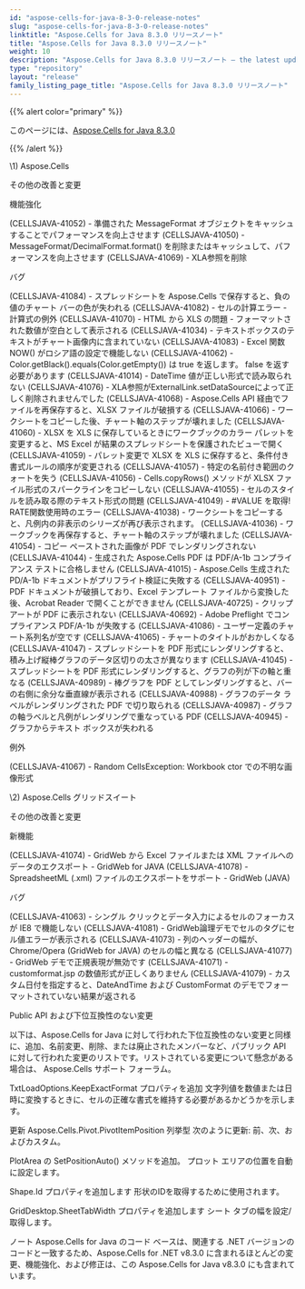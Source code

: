 ```yaml
---
id: "aspose-cells-for-java-8-3-0-release-notes"
slug: "aspose-cells-for-java-8-3-0-release-notes"
linktitle: "Aspose.Cells for Java 8.3.0 リリースノート"
title: "Aspose.Cells for Java 8.3.0 リリースノート"
weight: 10
description: "Aspose.Cells for Java 8.3.0 リリースノート – the latest updates and fixes."
type: "repository"
layout: "release"
family_listing_page_title: "Aspose.Cells for Java 8.3.0 リリースノート"
---
```

{{% alert color="primary" %}} 

このページには、[Aspose.Cells for Java 8.3.0](https://releases.aspose.com/cells/java/new-releases/aspose.cells-for-java-8.3.0/)

{{% /alert %}} 

\1) Aspose.Cells 


その他の改善と変更

機能強化

(CELLSJAVA-41052) - 準備された MessageFormat オブジェクトをキャッシュすることでパフォーマンスを向上させます
(CELLSJAVA-41050) - MessageFormat/DecimalFormat.format() を削除またはキャッシュして、パフォーマンスを向上させます
(CELLSJAVA-41069) - XLA参照を削除

バグ

(CELLSJAVA-41084) - スプレッドシートを Aspose.Cells で保存すると、負の値のチャート バーの色が失われる
(CELLSJAVA-41082) - セルの計算エラー - 計算式の例外
(CELLSJAVA-41070) - HTML から XLS の問題 - フォーマットされた数値が空白として表示される
(CELLSJAVA-41034) - テキストボックスのテキストがチャート画像内に含まれていない
(CELLSJAVA-41083) - Excel 関数 NOW() がロシア語の設定で機能しない
(CELLSJAVA-41062) - Color.getBlack().equals(Color.getEmpty()) は true を返します。 false を返す必要があります
(CELLSJAVA-41014) - DateTime 値が正しい形式で読み取られない
(CELLSJAVA-41076) - XLA参照がExternalLink.setDataSourceによって正しく削除されませんでした
(CELLSJAVA-41068) - Aspose.Cells API 経由でファイルを再保存すると、XLSX ファイルが破損する
(CELLSJAVA-41066) - ワークシートをコピーした後、チャート軸のステップが壊れました
(CELLSJAVA-41060) - XLSX を XLS に保存しているときにワークブックのカラー パレットを変更すると、MS Excel が結果のスプレッドシートを保護されたビューで開く
(CELLSJAVA-41059) - パレット変更で XLSX を XLS に保存すると、条件付き書式ルールの順序が変更される
(CELLSJAVA-41057) - 特定の名前付き範囲のクォートを失う
(CELLSJAVA-41056) - Cells.copyRows() メソッドが XLSX ファイル形式のスパークラインをコピーしない
(CELLSJAVA-41055) - セルのスタイルを読み取る際のテキスト形式の問題
(CELLSJAVA-41049) - #VALUE を取得! RATE関数使用時のエラー
(CELLSJAVA-41038) - ワークシートをコピーすると、凡例内の非表示のシリーズが再び表示されます。
(CELLSJAVA-41036) - ワークブックを再保存すると、チャート軸のステップが壊れました
(CELLSJAVA-41054) - コピー ペーストされた画像が PDF でレンダリングされない
(CELLSJAVA-41044) - 生成された Aspose.Cells PDF は PDF/A-1b コンプライアンス テストに合格しません
(CELLSJAVA-41015) - Aspose.Cells 生成された PD/A-1b ドキュメントがプリフライト検証に失敗する
(CELLSJAVA-40951) - PDF ドキュメントが破損しており、Excel テンプレート ファイルから変換した後、Acrobat Reader で開くことができません
(CELLSJAVA-40725) - クリップアートが PDF に表示されない
(CELLSJAVA-40692) - Adobe Preflight でコンプライアンス PDF/A-1b が失敗する
(CELLSJAVA-41086) - ユーザー定義のチャート系列名が空です
(CELLSJAVA-41065) - チャートのタイトルがおかしくなる
(CELLSJAVA-41047) - スプレッドシートを PDF 形式にレンダリングすると、積み上げ縦棒グラフのデータ区切りの太さが異なります
(CELLSJAVA-41045) - スプレッドシートを PDF 形式にレンダリングすると、グラフの列が下の軸と重なる
(CELLSJAVA-40989) - 棒グラフを PDF としてレンダリングすると、バーの右側に余分な垂直線が表示される
(CELLSJAVA-40988) - グラフのデータ ラベルがレンダリングされた PDF で切り取られる
(CELLSJAVA-40987) - グラフの軸ラベルと凡例がレンダリングで重なっている PDF
(CELLSJAVA-40945) - グラフからテキスト ボックスが失われる

例外

(CELLSJAVA-41067) - Random CellsException: Workbook ctor での不明な画像形式

\2) Aspose.Cells グリッドスイート

その他の改善と変更

新機能

(CELLSJAVA-41074) - GridWeb から Excel ファイルまたは XML ファイルへのデータのエクスポート - GridWeb for JAVA
(CELLSJAVA-41078) - SpreadsheetML (.xml) ファイルのエクスポートをサポート - GridWeb (JAVA)

バグ

(CELLSJAVA-41063) - シングル クリックとデータ入力によるセルのフォーカスが IE8 で機能しない
(CELLSJAVA-41081) - GridWeb論理デモでセルのタグにセル値エラーが表示される
(CELLSJAVA-41073) - 列のヘッダーの幅が、Chrome/Opera (GridWeb for JAVA) のセルの幅と異なる
(CELLSJAVA-41077) - GridWeb デモで正規表現が無効です
(CELLSJAVA-41071) - customformat.jsp の数値形式が正しくありません
(CELLSJAVA-41079) - カスタム日付を指定すると、DateAndTime および CustomFormat のデモでフォーマットされていない結果が返される

Public API および下位互換性のない変更

以下は、Aspose.Cells for Java に対して行われた下位互換性のない変更と同様に、追加、名前変更、削除、または廃止されたメンバーなど、パブリック API に対して行われた変更のリストです。リストされている変更について懸念がある場合は、 Aspose.Cells サポート フォーラム。

TxtLoadOptions.KeepExactFormat プロパティを追加
文字列値を数値または日時に変換するときに、セルの正確な書式を維持する必要があるかどうかを示します。

更新 Aspose.Cells.Pivot.PivotItemPosition 列挙型
次のように更新: 前、次、およびカスタム。

PlotArea の SetPositionAuto() メソッドを追加。
プロット エリアの位置を自動に設定します。

Shape.Id プロパティを追加します
形状のIDを取得するために使用されます。

GridDesktop.SheetTabWidth プロパティを追加します
シート タブの幅を設定/取得します。


ノート
Aspose.Cells for Java のコード ベースは、関連する .NET バージョンのコードと一致するため、Aspose.Cells for .NET v8.3.0 に含まれるほとんどの変更、機能強化、および修正は、この Aspose.Cells for Java v8.3.0 にも含まれています。
